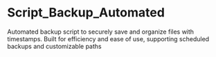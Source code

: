 # Script_Backup_Automated
Automated backup script to securely save and organize files with timestamps. Built for efficiency and ease of use, supporting scheduled backups and customizable paths
